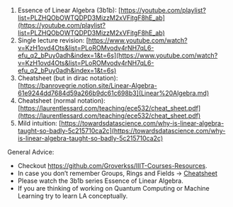 1. Essence of Linear Algebra (3b1b): [https://youtube.com/playlist?list=PLZHQObOWTQDPD3MizzM2xVFitgF8hE_ab](https://youtube.com/playlist?list=PLZHQObOWTQDPD3MizzM2xVFitgF8hE_ab)
2. Single lecture revision: [https://www.youtube.com/watch?v=KzH1ovd4Ots&list=PLoROMvodv4rNH7qL6-efu_q2_bPuy0adh&index=1&t=6s](https://www.youtube.com/watch?v=KzH1ovd4Ots&list=PLoROMvodv4rNH7qL6-efu_q2_bPuy0adh&index=1&t=6s)
3. Cheatsheet (but in dirac notation): [https://banrovegrie.notion.site/Linear-Algebra-61e9244dd7684d59a266b9dc61c698b3](Linear%20Algebra.md)
4. Cheatsheet (normal notation): [https://laurentlessard.com/teaching/ece532/cheat_sheet.pdf](https://laurentlessard.com/teaching/ece532/cheat_sheet.pdf)
5. Mild intuition: [https://towardsdatascience.com/why-is-linear-algebra-taught-so-badly-5c215710ca2c](https://towardsdatascience.com/why-is-linear-algebra-taught-so-badly-5c215710ca2c)

General Advice:

- Checkout https://github.com/Groverkss/IIIT-Courses-Resources.
- In case you don’t remember Groups, Rings and Fields $\rightarrow$ [Cheatsheet](https://banrovegrie.github.io/files/Abstract_Algebra_Cheatsheet.pdf)
- Please watch the 3b1b series Essence of Linear Algebra.
- If you are thinking of working on Quantum Computing or Machine Learning try to learn LA conceptually.